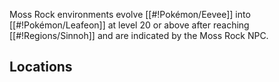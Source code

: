 Moss Rock environments evolve [[#!Pokémon/Eevee]] into [[#!Pokémon/Leafeon]] at level 20 or above after reaching [[#!Regions/Sinnoh]] and are indicated by the Moss Rock NPC.

## Locations
